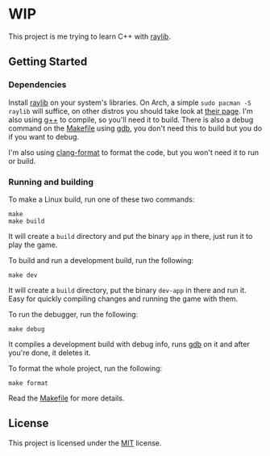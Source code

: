 # WIP

This project is me trying to learn C++ with [raylib](https://github.com/raysan5/raylib).

## Getting Started

### Dependencies

Install [raylib](https://github.com/raysan5/raylib) on your system's libraries. On Arch, a simple `sudo pacman -S raylib` will suffice, on other distros you should take look at [their page](https://github.com/raysan5/raylib/wiki/Working-on-GNU-Linux). I'm also using [g++](https://wiki.archlinux.org/title/GNU_Compiler_Collection) to compile, so you'll need it to build. There is also a debug command on the [Makefile](Makefile) using [gdb](https://www.sourceware.org/gdb/), you don't need this to build but you do if you want to debug.

I'm also using [clang-format](https://clang.llvm.org/docs/ClangFormat.html) to format the code, but you won't need it to run or build.

### Running and building

To make a Linux build, run one of these two commands:

```console
make
make build
```

It will create a `build` directory and put the binary `app` in there, just run it to play the game.

To build and run a development build, run the following:

```console
make dev
```

It will create a `build` directory, put the binary `dev-app` in there and run it. Easy for quickly compiling changes and running the game with them.

To run the debugger, run the following:

```console
make debug
```

It compiles a development build with debug info, runs [gdb](https://www.sourceware.org/gdb/) on it and after you're done, it deletes it.

To format the whole project, run the following:

```console
make format
```

Read the [Makefile](Makefile) for more details.

## License

This project is licensed under the [MIT](https://opensource.org/license/mit/) license.
